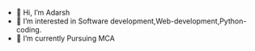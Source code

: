 - 👋 Hi, I’m Adarsh
- 👀 I’m interested in Software development,Web-development,Python-coding.
- 🌱 I’m currently Pursuing MCA




<!---
adarsh-varrier/adarsh-varrier is a ✨ special ✨ repository because its `README.md` (this file) appears on your GitHub profile.
You can click the Preview link to take a look at your changes.
--->
